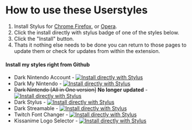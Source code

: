 # How to use these Userstyles
1. Install Stylus for [Chrome](https://chrome.google.com/webstore/detail/stylus/clngdbkpkpeebahjckkjfobafhncgmne),[Firefox](https://addons.mozilla.org/firefox/addon/styl-us/), or [Opera](https://addons.opera.com/en/extensions/details/stylus/). 
2. Click the install directly with stylus badge of one of the styles below.
3. Click the "Install" button.
4. Thats it nothing else needs to be done you can return to those pages to update them or check for updates from within the extension.

#### Install my styles right from Github
* Dark Nintendo Account - <a href="https://raw.githubusercontent.com/CodyMKW/My-Userstyles/master/Styles/Dark%20Nintendo%20Account/nintendo-account.user.css" target="_blank">![Install directly with Stylus](https://img.shields.io/badge/Install%20directly%20with-Stylus-00adad.svg)</a>
* Dark My Nintendo - <a href="https://raw.githubusercontent.com/CodyMKW/My-Userstyles/master/Styles/Dark%20My%20Nintendo/my-nintendo.user.css" target="_blank">![Install directly with Stylus](https://img.shields.io/badge/Install%20directly%20with-Stylus-00adad.svg)</a>
* ~~Dark Nintendo [All in One version]~~ **No longer updated** - <a href="https://github.com/CodyMKW/My-Userstyles/raw/master/Styles/Dark%20Nintendo%20%5BAll%20in%20One%20version%5D/dark-nintendo-aio.user.css" target="_blank">![Install directly with Stylus](https://img.shields.io/badge/Install%20directly%20with-Stylus-00adad.svg)</a>
* Dark Stylus - <a href="https://raw.githubusercontent.com/CodyMKW/My-Userstyles/master/Styles/Dark%20Stylus/dark-stylus.user.css" target="_blank">![Install directly with Stylus](https://img.shields.io/badge/Install%20directly%20with-Stylus-00adad.svg)</a>
* Dark Streamable - <a href="https://raw.githubusercontent.com/CodyMKW/My-Userstyles/master/Styles/Dark%20Streamable/dark-streamable.user.css" target="_blank">![Install directly with Stylus](https://img.shields.io/badge/Install%20directly%20with-Stylus-00adad.svg)</a>
* Twitch Font Changer - <a href="https://raw.githubusercontent.com/CodyMKW/My-Userstyles/master/Styles/Twitch%20Font%20Changer/twitch-font-changer.user.css" target="_blank">![Install directly with Stylus](https://img.shields.io/badge/Install%20directly%20with-Stylus-00adad.svg)</a>
* Kissanime Logo Selector - <a href="https://raw.githubusercontent.com/CodyMKW/My-Userstyles/master/Styles/Kissanime%20Logo%20Selector/kissanime-logo-selector.user.css" target="_blank">![Install directly with Stylus](https://img.shields.io/badge/Install%20directly%20with-Stylus-00adad.svg)</a>
